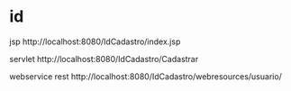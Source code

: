 # id

jsp
http://localhost:8080/IdCadastro/index.jsp

servlet
http://localhost:8080/IdCadastro/Cadastrar

webservice rest
http://localhost:8080/IdCadastro/webresources/usuario/
